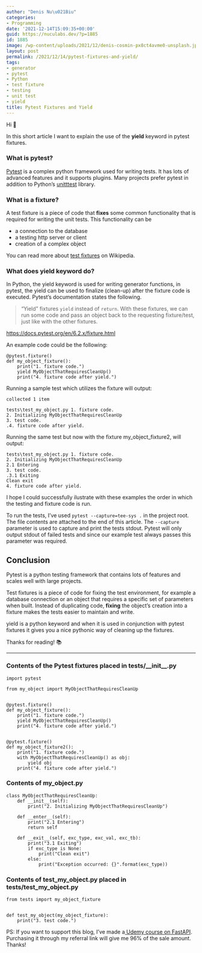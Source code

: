 ```yaml
---
author: "Denis Nu\u021Biu"
categories:
- Programming
date: '2021-12-14T15:09:35+00:00'
guid: https://nuculabs.dev/?p=1885
id: 1885
image: /wp-content/uploads/2021/12/denis-cosmin-px8ct4avme0-unsplash.jpg
layout: post
permalink: /2021/12/14/pytest-fixtures-and-yield/
tags:
- generator
- pytest
- Python
- test fixture
- testing
- unit test
- yield
title: Pytest Fixtures and Yield
---
```

Hi 👋


In this short article I want to explain the use of the **yield** keyword in pytest fixtures.


### What is pytest?


[Pytest](https://docs.pytest.org/en/6.2.x/) is a complex python framework used for writing tests. It has lots of advanced features and it supports plugins. Many projects prefer pytest in addition to Python’s [unitttest](https://docs.python.org/3/library/unittest.html) library.


### What is a fixture?


A test fixture is a piece of code that **fixes** some common functionality that is required for writing the unit tests. This functionality can be


- a connection to the database
- a testing http server or client
- creation of a complex object


You can read more about [test fixtures](https://en.wikipedia.org/wiki/Test_fixture#Software) on Wikipedia.


### What does yield keyword do?


In Python, the yield keyword is used for writing generator functions, in pytest, the yield can be used to finalize (clean-up) after the fixture code is executed. Pytest’s documentation states the following.


> “Yield” fixtures `yield` instead of `return`. With these fixtures, we can run some code and pass an object back to the requesting fixture/test, just like with the other fixtures.
> 
> 
https://docs.pytest.org/en/6.2.x/fixture.html


An example code could be the following:


```
@pytest.fixture()
def my_object_fixture():
    print("1. fixture code.")
    yield MyObjectThatRequiresCleanUp()
    print("4. fixture code after yield.")
```


Running a sample test which utilizes the fixture will output:


```
collected 1 item                                                                                                                                                                       

tests\test_my_object.py 1. fixture code.
2. Initializing MyObjectThatRequiresCleanUp
3. test code.
.4. fixture code after yield.
```


Running the same test but now with the fixture my\_object\_fixture2, will output:


```
tests\test_my_object.py 1. fixture code.
2. Initializing MyObjectThatRequiresCleanUp
2.1 Entering
3. test code.
.3.1 Exiting
Clean exit
4. fixture code after yield.
```


I hope I could successfully ilustrate with these examples the order in which the testing and fixture code is run.


To run the tests, I’ve used `pytest --capture=tee-sys .` in the project root. The file contents are attached to the end of this article. The `--capture` parameter is used to capture and print the tests stdout. Pytest will only output stdout of failed tests and since our example test always passes this parameter was required.


## Conclusion


Pytest is a python testing framework that contains lots of features and scales well with large projects.


Test fixtures is a piece of code for fixing the test environment, for example a database connection or an object that requires a specific set of parameters when built. Instead of duplicating code, **fixing** the object’s creation into a fixture makes the tests easier to maintain and write.


yield is a python keyword and when it is used in conjunction with pytest fixtures it gives you a nice pythonic way of cleaning up the fixtures.


Thanks for reading! 📚


- - - - - -


### Contents of the Pytest fixtures placed in tests/\_\_init\_\_.py


```
import pytest

from my_object import MyObjectThatRequiresCleanUp


@pytest.fixture()
def my_object_fixture():
    print("1. fixture code.")
    yield MyObjectThatRequiresCleanUp()
    print("4. fixture code after yield.")


@pytest.fixture()
def my_object_fixture2():
    print("1. fixture code.")
    with MyObjectThatRequiresCleanUp() as obj:
        yield obj
    print("4. fixture code after yield.")
```


### Contents of my\_object.py


```
class MyObjectThatRequiresCleanUp:
    def __init__(self):
        print("2. Initializing MyObjectThatRequiresCleanUp")

    def __enter__(self):
        print("2.1 Entering")
        return self

    def __exit__(self, exc_type, exc_val, exc_tb):
        print("3.1 Exiting")
        if exc_type is None:
            print("Clean exit")
        else:
            print("Exception occurred: {}".format(exc_type))
```


### Contents of test\_my\_object.py placed in tests/test\_my\_object.py


```
from tests import my_object_fixture


def test_my_object(my_object_fixture):
    print("3. test code.")
```


PS: If you want to support this blog, I’ve made a[ Udemy course on FastAPI](https://www.udemy.com/course/build-a-movie-tracking-api-with-fastapi-and-python/?referralCode=47430716975684E04F85). Purchasing it through my referral link will give me 96% of the sale amount. Thanks!